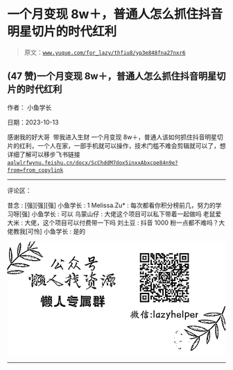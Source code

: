 # 一个月变现 8w＋，普通人怎么抓住抖音明星切片的时代红利

> 原文：[`www.yuque.com/for_lazy/thfiu8/yp3e848fna27nxr6`](https://www.yuque.com/for_lazy/thfiu8/yp3e848fna27nxr6)

## (47 赞)一个月变现 8w＋，普通人怎么抓住抖音明星切片的时代红利

作者： 小鱼学长

日期：2023-10-13

感谢我的好大哥  带我进入生财
一个月变现 8w＋，普通人该如何抓住抖音明星切片的红利，一个人在家，一部手机就可以操作，技术门槛不难会剪辑就可以了，想详细了解可以移步飞书链接[`aqlwlrfwynu.feishu.cn/docx/ScChddM7dox5inxxAbxcpe84n9e?from=from_copylink`](https://aqlwlrfwynu.feishu.cn/docx/ScChddM7dox5inxxAbxcpe84n9e?from=from_copylink)

* * *

评论区：

昔念 : [强][强][强]
小鱼学长 : 1
Melissa.Zu* : 每次都看你积分榜前几，努力的学习呀[强]
小鱼学长 : 可以
乌蒙山仔 : 大佬这个项目可以私下带着一起做吗
老鼠爱大米 : 大佬，这个项目可以付费带一下吗
刘土豆 : 抖音 1000 粉一点都不难吗？大佬教我[可怜]
小鱼学长 : 是的

![](img/1c37d505930596d12a88ab23e11aa07a.png)

* * *